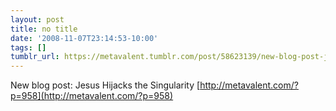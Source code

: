 ```yaml
---
layout: post
title: no title
date: '2008-11-07T23:14:53-10:00'
tags: []
tumblr_url: https://metavalent.tumblr.com/post/58623139/new-blog-post-jesus-hijacks-the-singularity
---
```

New blog post: Jesus Hijacks the Singularity [http://metavalent.com/?p=958](http://metavalent.com/?p=958)

